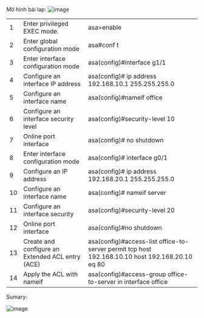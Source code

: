 Mô hình bài lap:
![image](https://github.com/SudoNguyenNN/Administrator-Security/assets/50360416/96df50be-f8b3-46bf-ab3a-21edecfc57f8)

| | | |
|-- |---- |---- |
|1| Enter privileged EXEC mode.|asa>enable|
|2| Enter global configuration mode| asa#conf t|
|3| Enter interface configuration mode| asa(config)#interface g1/1|
|4| Configure an interface IP address| asa(config)# ip address 192.168.10.1 255.255.255.0|
|5| Configure an interface name| asa(config)#nameif office|
|6| Configure an interface security level| asa(config)#security-level 10|
|7| Online port interface| asa(config)# no shutdown|
|8| Enter interface configuration mode| asa(config)# interface g0/1
|9| Configure an IP address| asa(config)# ip address 192.168.20.1 255.255.255.0|
|10| Configure an interface name| asa(config)# nameif server|
|11| Configure an interface security| asa(config)#security-level 20|
|12| Online port interface| asa(config)#no shutdown|
|13| Create and configure an Extended ACL entry (ACE)| asa(config)#access-list office-to-server permit tcp host 192.168.10.10 host 192.168.20.10 eq 80|
|14| Apply the ACL with nameif| asa(config)#access-group office-to-server in interface office| Note: **The interface-name is matched with the configured *nameif* value|

Sumary:

![image](https://github.com/SudoNguyenNN/Administrator-Security/assets/50360416/d27effe8-34d7-44b5-96ff-55a8766c3b22)

